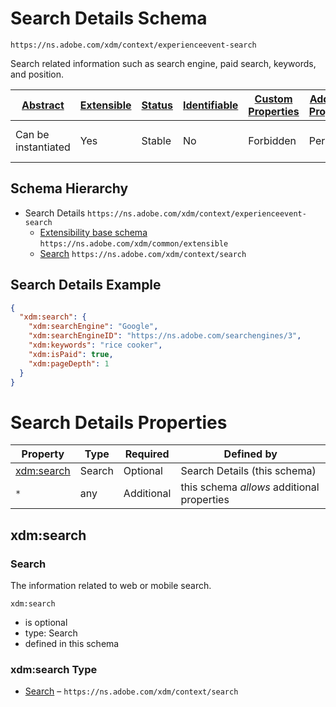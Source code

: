 
# Search Details Schema

```
https://ns.adobe.com/xdm/context/experienceevent-search
```

Search related information such as search engine, paid search, keywords, and position.

| [Abstract](../../../abstract.md) | [Extensible](../../../extensions.md) | [Status](../../../status.md) | [Identifiable](../../../id.md) | [Custom Properties](../../../extensions.md) | [Additional Properties](../../../extensions.md) | Defined In |
|----------------------------------|--------------------------------------|------------------------------|--------------------------------|---------------------------------------------|-------------------------------------------------|------------|
| Can be instantiated | Yes | Stable | No | Forbidden | Permitted | [fieldgroups/experience-event/experienceevent-search.schema.json](fieldgroups/experience-event/experienceevent-search.schema.json) |
## Schema Hierarchy

* Search Details `https://ns.adobe.com/xdm/context/experienceevent-search`
  * [Extensibility base schema](../../datatypes/extensible.schema.md) `https://ns.adobe.com/xdm/common/extensible`
  * [Search](../../datatypes/search.schema.md) `https://ns.adobe.com/xdm/context/search`


## Search Details Example
```json
{
  "xdm:search": {
    "xdm:searchEngine": "Google",
    "xdm:searchEngineID": "https://ns.adobe.com/searchengines/3",
    "xdm:keywords": "rice cooker",
    "xdm:isPaid": true,
    "xdm:pageDepth": 1
  }
}
```

# Search Details Properties

| Property | Type | Required | Defined by |
|----------|------|----------|------------|
| [xdm:search](#xdmsearch) | Search | Optional | Search Details (this schema) |
| `*` | any | Additional | this schema *allows* additional properties |

## xdm:search
### Search

The information related to web or mobile search.

`xdm:search`
* is optional
* type: Search
* defined in this schema

### xdm:search Type


* [Search](../../datatypes/search.schema.md) – `https://ns.adobe.com/xdm/context/search`




